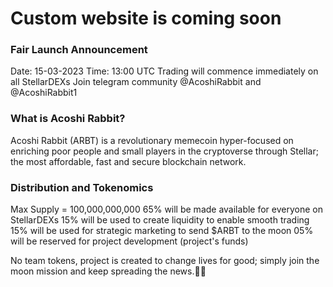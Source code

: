 # Custom website is coming soon

### Fair Launch Announcement
Date: 15-03-2023 Time: 13:00 UTC
Trading will commence immediately on all StellarDEXs
Join telegram community @AcoshiRabbit and @AcoshiRabbit1

### What is Acoshi Rabbit?
Acoshi Rabbit (ARBT) is a revolutionary memecoin
hyper-focused on enriching poor people and small
players in the cryptoverse through Stellar; the most affordable, fast and secure blockchain network.

### Distribution and Tokenomics
 Max Supply = 100,000,000,000
 65% will be made available for everyone on StellarDEXs
 15% will be used to create liquidity to enable smooth trading
 15% will be used for strategic marketing to send $ARBT to the moon
 05% will be reserved for project development (project's funds)

 No team tokens, project is created to change lives for good; simply join the moon mission and keep spreading the news.🚀🚀
